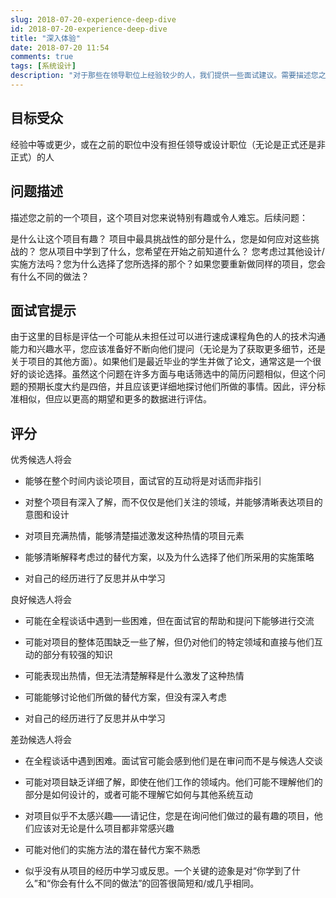 ```yaml
---
slug: 2018-07-20-experience-deep-dive
id: 2018-07-20-experience-deep-dive
title: "深入体验"
date: 2018-07-20 11:54
comments: true
tags: [系统设计]
description: "对于那些在领导职位上经验较少的人，我们提供一些面试建议。需要描述您之前的项目，包括挑战或改进。同时，记得展示您的沟通技巧。"
---
```


## 目标受众

经验中等或更少，或在之前的职位中没有担任领导或设计职位（无论是正式还是非正式）的人



## 问题描述

描述您之前的一个项目，这个项目对您来说特别有趣或令人难忘。后续问题：

是什么让这个项目有趣？
项目中最具挑战性的部分是什么，您是如何应对这些挑战的？
您从项目中学到了什么，您希望在开始之前知道什么？
您考虑过其他设计/实施方法吗？您为什么选择了您所选择的那个？如果您要重新做同样的项目，您会有什么不同的做法？



## 面试官提示

由于这里的目标是评估一个可能从未担任过可以进行速成课程角色的人的技术沟通能力和兴趣水平，您应该准备好不断向他们提问（无论是为了获取更多细节，还是关于项目的其他方面）。如果他们是最近毕业的学生并做了论文，通常这是一个很好的谈论选择。虽然这个问题在许多方面与电话筛选中的简历问题相似，但这个问题的预期长度大约是四倍，并且应该更详细地探讨他们所做的事情。因此，评分标准相似，但应以更高的期望和更多的数据进行评估。



## 评分

优秀候选人将会

- 能够在整个时间内谈论项目，面试官的互动将是对话而非指引
- 对整个项目有深入了解，而不仅仅是他们关注的领域，并能够清晰表达项目的意图和设计


- 对项目充满热情，能够清楚描述激发这种热情的项目元素
- 能够清晰解释考虑过的替代方案，以及为什么选择了他们所采用的实施策略
- 对自己的经历进行了反思并从中学习



良好候选人将会

- 可能在全程谈话中遇到一些困难，但在面试官的帮助和提问下能够进行交流
- 可能对项目的整体范围缺乏一些了解，但仍对他们的特定领域和直接与他们互动的部分有较强的知识
- 可能表现出热情，但无法清楚解释是什么激发了这种热情


- 可能能够讨论他们所做的替代方案，但没有深入考虑
- 对自己的经历进行了反思并从中学习



差劲候选人将会

- 在全程谈话中遇到困难。面试官可能会感到他们是在审问而不是与候选人交谈
- 可能对项目缺乏详细了解，即使在他们工作的领域内。他们可能不理解他们的部分是如何设计的，或者可能不理解它如何与其他系统互动
- 对项目似乎不太感兴趣——请记住，您是在询问他们做过的最有趣的项目，他们应该对无论是什么项目都非常感兴趣


- 可能对他们的实施方法的潜在替代方案不熟悉
- 似乎没有从项目的经历中学习或反思。一个关键的迹象是对“你学到了什么”和“你会有什么不同的做法”的回答很简短和/或几乎相同。